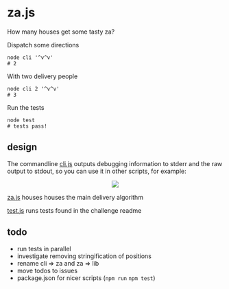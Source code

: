 # za.js

How many houses get some tasty za?

Dispatch some directions

    node cli '^v^v'
    # 2

With two delivery people

    node cli 2 '^v^v'
    # 3

Run the tests

    node test
    # tests pass!

## design

The commandline [cli.js](./cli.js) outputs debugging information to stderr and the raw output to stdout, so you can use it in other scripts, for example:

<p align="center">
    <img src="https://jedahan.github.io/za/cli.svg">
</p>

[za.js](./za.js) houses houses the main delivery algorithm

[test.js](./test.js) runs tests found in the challenge readme

## todo

* run tests in parallel
* investigate removing stringification of positions
* rename cli => za and za => lib
* move todos to issues
* package.json for nicer scripts (`npm run` `npm test`)
